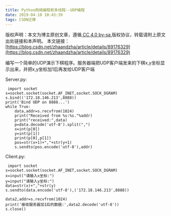 ```yaml
---
title: Python网络编程和多线程--UDP编程
date: 2019-04-10 10:43:39
tags: CSDN迁移
---
```

 [ ](http://creativecommons.org/licenses/by-sa/4.0/) 版权声明：本文为博主原创文章，遵循[ CC 4.0 by-sa ](http://creativecommons.org/licenses/by-sa/4.0/)版权协议，转载请附上原文出处链接和本声明。  本文链接：[https://blog.csdn.net/zhaandzha/article/details/89176329](https://blog.csdn.net/zhaandzha/article/details/89176329)   
    
   编写一个简单的UDP演示下棋程序。服务器端把UDP客户端发来的下棋x,y坐标显示出来，并把x,y坐标加1后再发给UDP客户端

 Server.py:

 
```
 import socket
s=socket.socket(socket.AF_INET,socket.SOCK_DGRAM)
s.bind(('172.18.146.213',8888))
print('Bind UDP on 8888...')
while True:
    data,addr=s.recvfrom(1024)
    print("Received from %s:%s."%addr)
    print("received:",data)
    p=data.decode('utf-8').split(",")
    x=int(p[0])
    y=int(p[1])
    print(p[0],p[1])
    pos=str(x+1)+","+str(y+1)
    s.sendto(pos.encode('utf-8'),addr)
```
 Client.py:

 
```
 import socket
s=socket.socket(socket.AF_INET,socket.SOCK_DGRAM)
x=input("请输入x坐标:")
y=input("请输入y坐标:")
data=str(x)+","+str(y)
s.sendto(data.encode('utf-8'),('172.18.146.213',8888))

data2,addr=s.recvfrom(1024)
print('接收服务器加1后的数据:',data2.decode('utf-8'))
s.close()

```
 

   
 